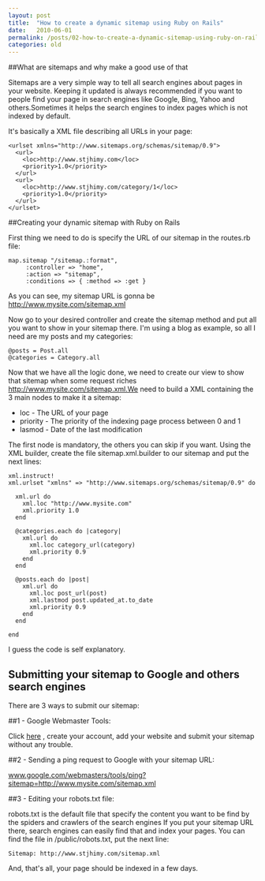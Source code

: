```yaml
---
layout: post
title:  "How to create a dynamic sitemap using Ruby on Rails"
date:   2010-06-01
permalink: /posts/02-how-to-create-a-dynamic-sitemap-using-ruby-on-rails
categories: old
---
```


##What are sitemaps and why make a good use of that

Sitemaps are a very simple way to tell all search engines about pages in your website. Keeping it updated is always recommended if you want to people find your page in search engines like Google, Bing, Yahoo and others.Sometimes it helps the search engines to index pages which is not indexed by default.

It's basically a XML file describing all URLs in your page:

    <urlset xmlns="http://www.sitemaps.org/schemas/sitemap/0.9">
      <url>
        <loc>http://www.stjhimy.com</loc>
        <priority>1.0</priority>
      </url>
      <url>
        <loc>http://www.stjhimy.com/category/1</loc>
        <priority>1.0</priority>
      </url>
    </urlset>

##Creating your dynamic sitemap with Ruby on Rails

First thing we need to do is specify the URL of our sitemap in the routes.rb file:

    map.sitemap "/sitemap.:format",
         :controller => "home",
         :action => "sitemap",
         :conditions => { :method => :get }

As you can see, my sitemap URL is gonna be http://www.mysite.com/sitemap.xml

Now go to your desired controller and create the sitemap method and put all you want to show in your sitemap there.
I'm using a blog as example, so all I need are my posts and my categories:

    @posts = Post.all
    @categories = Category.all

Now that we have all the logic done, we need to create our view to show that sitemap when some request riches http://www.mysite.com/sitemap.xml.We need to build a XML containing the 3 main nodes to make it a sitemap:

 - loc - The URL of your page
 - priority - The priority of the indexing page process between 0 and 1
 - lasmod - Date of the last modification


The first node is mandatory, the others you can skip if you want.
Using the XML builder, create the file sitemap.xml.builder to our sitemap and put the next lines:

    xml.instruct!
    xml.urlset "xmlns" => "http://www.sitemaps.org/schemas/sitemap/0.9" do

      xml.url do
        xml.loc "http://www.mysite.com"
        xml.priority 1.0
      end

      @categories.each do |category|
        xml.url do
          xml.loc category_url(category)
          xml.priority 0.9
        end
      end

      @posts.each do |post|
        xml.url do
          xml.loc post_url(post)
          xml.lastmod post.updated_at.to_date
          xml.priority 0.9
        end
      end

    end

I guess the code is self explanatory.

## Submitting your sitemap to Google and others search engines

There are 3 ways to submit our sitemap:

##1 - Google Webmaster Tools:

Click [here][1] , create your account, add your website and submit your sitemap without any trouble.

##2 - Sending a ping request to Google with your sitemap URL:

www.google.com/webmasters/tools/ping?sitemap=http://www.mysite.com/sitemap.xml

##3 - Editing your robots.txt file:

robots.txt is the default file that specify the content you want to be find by the spiders and crawlers of the search engines
If you put your sitemap URL there, search engines can easily find that and index your pages.
You can find the file in /public/robots.txt, put the next line:

    Sitemap: http://www.stjhimy.com/sitemap.xml

And, that's all, your page should be indexed in a few days.

  [1]: https://www.google.com/accounts/ServiceLogin?service=sitemaps&amp;passive=true&amp;nui=1&amp;continue=https://www.google.com/webmasters/tools/&amp;followup=https://www.google.com/webmasters/tools/&amp;hl=en
